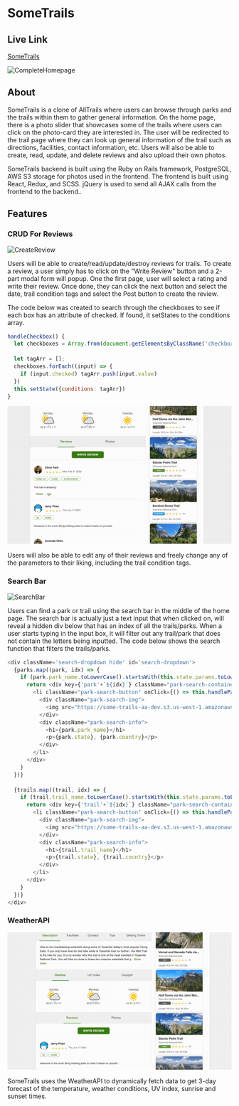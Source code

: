 # SomeTrails

## Live Link

[SomeTrails](https://some-trails.herokuapp.com/#/ "SomeTrails Home Page")

![CompleteHomepage](https://i.imgur.com/2SmAxI2.png)


## About

SomeTrails is a clone of AllTrails where users can browse through parks and the trails within them to gather general information. On the home page, there is a photo slider that showcases some of the trails where users can click on the photo-card they are interested in. The user will be redirected to the trail page where they can look up general information of the trail such as directions, facilities, contact information, etc. Users will also be able to create, read, update, and delete reviews and also upload their own photos.

SomeTrails backend is built using the Ruby on Rails framework, PostgreSQL, AWS S3 storage for photos used in the frontend. The frontend is built using React, Redux, and SCSS. jQuery is used to send all AJAX calls from the frontend to the backend..

## Features
### CRUD For Reviews

![CreateReview](app/assets/images/create_review.gif)

Users will be able to create/read/update/destroy reviews for trails. To create a review, a user simply has to click on the "Write Review" button and a 2-part modal form will popup. One the first page, user will select a rating and write their review. Once done, they can click the next button and select the date, trail condition tags and select the Post button to create the review.

The code below was created to search through the checkboxes to see if each box has an attribute of checked. If found, it setStates to the conditions array.

```javascript
handleCheckbox() {
  let checkboxes = Array.from(document.getElementsByClassName('checkbox-input'))

  let tagArr = [];
  checkboxes.forEach((input) => {
    if (input.checked) tagArr.push(input.value)
  })
  this.setState({conditions: tagArr})
}
```

![UpdateDestroyReview](app/assets/images/update_destroy_review1.gif)

Users will also be able to edit any of their reviews and freely change any of the parameters to their liking, including the trail condition tags.


### Search Bar

![SearchBar](app/assets/images/search_bar.gif)

Users can find a park or trail using the search bar in the middle of the home page. The search bar is actually just a text input that when clicked on, will reveal a hidden div below that has an index of all the trails/parks. When a user starts typing in the input box, it will filter out any trail/park that does not contain the letters being inputted. The code below shows the search function that filters the trails/parks.

```javascript
<div className='search-dropdown hide' id='search-dropdown'>
  {parks.map((park, idx) => {
    if (park.park_name.toLowerCase().startsWith(this.state.params.toLowerCase())) {
      return <div key={'park'+`${idx}`} className="park-search-container">
        <li className="park-search-button" onClick={() => this.handlePath(park.id, 'park')}>
          <div className="park-search-img">
            <img src="https://some-trails-aa-dev.s3.us-west-1.amazonaws.com/buttons/park.png" />
          </div>
          <div className="park-search-info">
            <h1>{park.park_name}</h1>
            <p>{park.state}, {park.country}</p>
          </div>
        </li>
      </div>
    }
  })}

  {trails.map((trail, idx) => {
    if (trail.trail_name.toLowerCase().startsWith(this.state.params.toLowerCase())) {
      return <div key={'trail'+`${idx}`} className="park-search-container">
        <li className="park-search-button" onClick={() => this.handlePath(trail.id, 'trail')}>
          <div className="park-search-img">
            <img src="https://some-trails-aa-dev.s3.us-west-1.amazonaws.com/buttons/trails.png" />
          </div>
          <div className="park-search-info">
            <h1>{trail.trail_name}</h1>
            <p>{trail.state}, {trail.country}</p>
          </div>
        </li>
      </div>
    }
  })}
</div>
```

### WeatherAPI

![WeatherAPI](app/assets/images/weather_api.gif)

SomeTrails uses the WeatherAPI to dynamically fetch data to get 3-day forecast of the temperature, weather conditions, UV index, sunrise and sunset times.